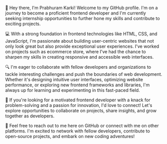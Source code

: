 👋 Hey there, I'm Prabhuram Karki! Welcome to my GitHub profile. I'm on a journey to become a proficient frontend developer and I'm currently seeking internship opportunities to further hone my skills and contribute to exciting projects.

💻 With a strong foundation in frontend technologies like HTML, CSS, and JavaScript, I'm passionate about building user-centric websites that not only look great but also provide exceptional user experiences. I've worked on projects such as ecommerce store, where I've had the chance to sharpen my skills in creating responsive and accessible web interfaces.

🔍 I'm eager to collaborate with fellow developers and organizations to tackle interesting challenges and push the boundaries of web development. Whether it's designing intuitive user interfaces, optimizing website performance, or exploring new frontend frameworks and libraries, I'm always up for learning and experimenting in this fast-paced field.

🚀 If you're looking for a motivated frontend developer with a knack for problem-solving and a passion for innovation, I'd love to connect! Let's explore opportunities to collaborate on projects, share insights, and grow together as developers.

📩 Feel free to reach out to me here on GitHub or connect with me on other platforms. I'm excited to network with fellow developers, contribute to open-source projects, and embark on new coding adventures!
